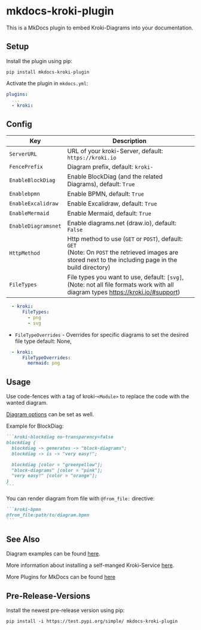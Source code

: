 # mkdocs-kroki-plugin

This is a MkDocs plugin to embed Kroki-Diagrams into your documentation.

## Setup

Install the plugin using pip:

`pip install mkdocs-kroki-plugin`

Activate the plugin in `mkdocs.yml`:

```yaml
plugins:
  ...
  - kroki:
```

## Config

| Key | Description |
|---|---|
| `ServerURL` | URL of your kroki-Server, default: `https://kroki.io` |
| `FencePrefix` | Diagram prefix, default: `kroki-` |
| `EnableBlockDiag` | Enable BlockDiag (and the related Diagrams), default: `True` |
| `Enablebpmn` | Enable BPMN, default: `True` |
| `EnableExcalidraw` | Enable Excalidraw, default: `True` |
| `EnableMermaid` | Enable Mermaid, default: `True` |
| `EnableDiagramsnet` | Enable diagrams.net (draw.io), default: `False` |
| `HttpMethod` | Http method to use (`GET` or `POST`), default: `GET` <br>(Note: On `POST` the retrieved images are stored next to the including page in the build directory) |
| `FileTypes` | File types you want to use, default: `[svg]`, (Note: not all file formats work with all diagram types <https://kroki.io/#support>) |

```yaml
  - kroki:
      FileTypes:
        - png
        - svg
```

* `FileTypeOverrides` - Overrides for specific diagrams to set the desired file type default: None,

```yaml
  - kroki:
      FileTypeOverrides:
        mermaid: png
```

## Usage

Use code-fences with a tag of kroki-`<Module>` to replace the code with the wanted diagram.

[Diagram options](https://docs.kroki.io/kroki/setup/diagram-options/) can be set as well.

Example for BlockDiag:

````markdown
```kroki-blockdiag no-transparency=false
blockdiag {
  blockdiag -> generates -> "block-diagrams";
  blockdiag -> is -> "very easy!";

  blockdiag [color = "greenyellow"];
  "block-diagrams" [color = "pink"];
  "very easy!" [color = "orange"];
}
```
````

You can render diagram from file with `@from_file:` directive:

````markdown
```kroki-bpmn
@from_file:path/to/diagram.bpmn
```
````

## See Also

Diagram examples can be found [here](https://kroki.io/examples.html).

More information about installing a self-manged Kroki-Service [here](https://docs.kroki.io/kroki/setup/install/).

More Plugins for MkDocs can be found [here](http://www.mkdocs.org/user-guide/plugins/)

## Pre-Release-Versions

Install the newest pre-release version using pip:

`pip install -i https://test.pypi.org/simple/ mkdocs-kroki-plugin`
